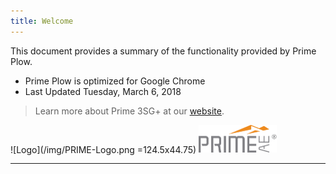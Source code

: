 ```yaml
---
title: Welcome
---
```


This document provides a summary of the functionality provided by Prime Plow.

* Prime Plow is optimized for Google Chrome
* Last Updated Tuesday, March 6, 2018

> Learn more about Prime 3SG+ at our [website](http://prime3sg.com/).

![Logo](/img/PRIME-Logo.png =124.5x44.75)
<img src="/img/PRIME-Logo.png" width="124.5" height="44.75" />

---